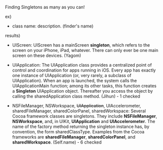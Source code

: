 
Finding Singletons as many as you can!

ex)

- class name: description. (finder's name)

results)
- UIScreen: UIScreen has a mainScreen **singleton**, which refers to the screen on your iPhone, iPad, whatever. 
  There can only ever be one main screen on these devices. (Yagom)

- UIApplication: The UIApplication class provides a centralized point of control and coordination for apps running in iOS. 
Every app has exactly one instance of UIApplication (or, very rarely, a subclass of UIApplication). 
When an app is launched, the system calls the UIApplicationMain function; 
among its other tasks, this function creates a **Singleton** UIApplication object. 
Thereafter you access the object by calling the sharedApplication class method. (Jihun) - 1 checked

- NSFileManager, NSWorkspace, ~~UIApplication~~, UIAccelerometer, sharedFileManager, sharedColorPanel, sharedWorkspace: 
Several Cocoa framework classes are singletons. They include **NSFileManager**, **NSWorkspace**, and, in UIKit, **UIApplication** and **UIAccelerometer**. The name of the factory method returning the singleton instance has, by convention, the form sharedClassType. Examples from the Cocoa frameworks are **sharedFileManager**, **sharedColorPanel**, and **sharedWorkspace**. (Self.name) - 6 checked
